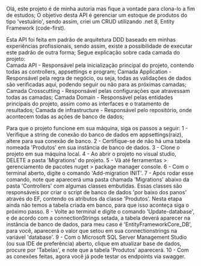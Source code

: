 Olá, este projeto é de minha autoria mas fique a vontade para clona-lo a fim de estudos;
O objetivo desta API é gerenciar um estoque de produtos do tipo 'vestuário', 
sendo assim, criei um CRUD utilizando .net 8, Entity Framework (code-first).  

Esta API foi feita em padrão de arquitetura DDD baseado em minhas experiências profissionais, sendo assim, existe a possibilidade de executar este padrão de outra forma;
Segue explicação sobre cada camada do projeto:  
Camada API - Responsável pela inicialização principal do projeto, contendo todas as controllers, appsettings e program;
Camada Application - Responsável pela regra de negócio, ou seja, todas as validações de dados são verificadas aqui, podendo seguir ou não para as próximas camadas;
Camada Crosscutting - Responsável pelas configurações que atravessam todas as camadas;
Camada Domain - Responsável pelas entidades principais do projeto, assim como as interfaces e o tratamento de resultados;
Camada de infrastructure - Responsável pelo repositório, onde acontecem todas as ações de banco de dados;  

Para que o projeto funcione em sua máquina, siga os passos a seguir:
1 - Verifique a string de conexão do banco de dados em appsettings(raiz), altere para sua conexão de banco.
2 - Certifique-se de não há uma tabela nomeada 'Produtos' em sua instância de banco de dados.
3 - Clone o projeto em sua máquina local.
4 - Ao abrir o projeto no visual studio, DELETE a pasta 'Migrations' do projeto.
5 - Vá até ferramentas > gerenciamento de pacotes nuget > package manager console.
6 - Com o terminal aberto, digite o comando 'Add-migration INIT'.
7 - Após rodar esse comando, note que aparecerá uma pasta chamada 'Migrations' abaixo da pasta 'Controllers' com algumas classes embutidas. 
Essas classes são responsáveis por criar o script de banco de dados 'por baixo dos panos' através do EF, contendo os atributos da classe 'Produtos'.
Nesta etapa ainda não temos a tabela criada em banco, para que isso aconteça siga o próximo passo.
8 - Volte ao terminal e digite o comando 'Update-database', e de acordo com a connectionStrings setada,
a tabela deverá aparecer na instância de banco de dados, para meu caso é 'EntityFrameworkCore_DB',
para você, aparecerá o valor que setou em sua connectionstrings na variável 'database'.
9 - Com o Microsoft SQL Server Management Studio (ou sua IDE de preferência) aberto, 
clique em atualizar base de dados, procure por 'Tabelas', e note que a tabela 'Produtos' aparecerá.
10 - Com as conexões feitas, agora você já pode testar os endpoints via swagger.
